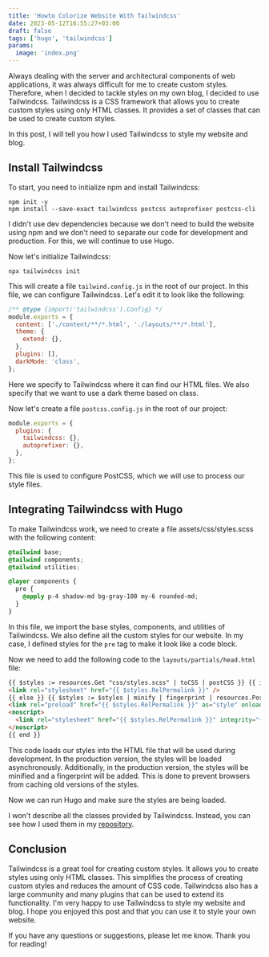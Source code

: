 ```yaml
---
title: 'Howto Colorize Website With Tailwindcss'
date: 2023-05-12T16:55:27+03:00
draft: false
tags: ['hugo', 'tailwindcss']
params:
  image: 'index.png'
---
```


Always dealing with the server and architectural components of web applications, it was always difficult for me to create
custom styles. Therefore, when I decided to tackle styles on my own blog, I decided to use Tailwindcss.
Tailwindcss is a CSS framework that allows you to create custom styles using only HTML classes. It
provides a set of classes that can be used to create custom styles.

In this post, I will tell you how I used Tailwindcss to style my website and blog.

<!--more-->

## Install Tailwindcss

To start, you need to initialize npm and install Tailwindcss:

```shell
npm init -y
npm install --save-exact tailwindcss postcss autoprefixer postcss-cli
```

I didn't use dev dependencies because we don't need to build the website using npm and we don't need to separate our
code for development and production. For this, we will continue to use Hugo.

Now let's initialize Tailwindcss:

```shell
npx tailwindcss init
```

This will create a file `tailwind.config.js` in the root of our project. In this file, we can configure Tailwindcss.
Let's edit it to look like the following:

```js
/** @type {import('tailwindcss').Config} */
module.exports = {
  content: ['./content/**/*.html', './layouts/**/*.html'],
  theme: {
    extend: {},
  },
  plugins: [],
  darkMode: 'class',
};
```

Here we specify to Tailwindcss where it can find our HTML files. We also specify that we want to use a dark theme based
on class.

Now let's create a file `postcss.config.js` in the root of our project:

```js
module.exports = {
  plugins: {
    tailwindcss: {},
    autoprefixer: {},
  },
};
```

This file is used to configure PostCSS, which we will use to process our style files.

## Integrating Tailwindcss with Hugo

To make Tailwindcss work, we need to create a file assets/css/styles.scss with the following content:

```scss
@tailwind base;
@tailwind components;
@tailwind utilities;

@layer components {
  pre {
    @apply p-4 shadow-md bg-gray-100 my-6 rounded-md;
  }
}
```

In this file, we import the base styles, components, and utilities of Tailwindcss. We also define all the custom styles
for our website. In my case, I defined styles for the `pre` tag to make it look like a code block.

Now we need to add the following code to the `layouts/partials/head.html` file:

```html
{{ $styles := resources.Get "css/styles.scss" | toCSS | postCSS }} {{ if .Site.IsServer }}
<link rel="stylesheet" href="{{ $styles.RelPermalink }}" />
{{ else }} {{ $styles := $styles | minify | fingerprint | resources.PostProcess }}
<link rel="preload" href="{{ $styles.RelPermalink }}" as="style" onload="this.onload=null;this.rel='stylesheet'" />
<noscript>
  <link rel="stylesheet" href="{{ $styles.RelPermalink }}" integrity="{{ $styles.Data.Integrity }}" />
</noscript>
{{ end }}
```

This code loads our styles into the HTML file that will be used during development. In the production version, the
styles will be loaded asynchronously. Additionally, in the production version, the styles will be minified and a
fingerprint will be added. This is done to prevent browsers from caching old versions of the styles.

Now we can run Hugo and make sure the styles are being loaded.

I won't describe all the classes provided by Tailwindcss. Instead, you can see how I used them in my
[repository](https://github.com/andrewmolyuk/andrew.molyuk.com).

## Conclusion

Tailwindcss is a great tool for creating custom styles. It allows you to create styles using only HTML classes. This
simplifies the process of creating custom styles and reduces the amount of CSS code. Tailwindcss also has a large
community and many plugins that can be used to extend its functionality. I'm very happy to use Tailwindcss to style my
website and blog. I hope you enjoyed this post and that you can use it to style your own website.

If you have any questions or suggestions, please let me know. Thank you for reading!
